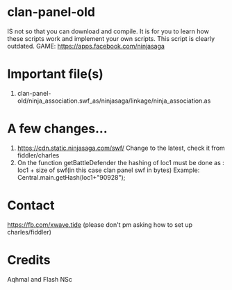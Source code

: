 # clan-panel-old
IS not so that you can download and compile. It is for you to learn how these scripts work and implement your own scripts.
This script is clearly outdated.
GAME: https://apps.facebook.com/ninjasaga

# Important file(s)

1.	clan-panel-old/ninja_association.swf_as/ninjasaga/linkage/ninja_association.as

# A few changes...

1.	https://cdn.static.ninjasaga.com/swf/ Change to the latest, check it from fiddler/charles
2.	On the function getBattleDefender the hashing of loc1 must be done as : loc1 + size of swf(in this case clan panel swf in bytes)
Example: Central.main.getHash(loc1+"90928");

# Contact
https://fb.com/xwave.tide (please don't pm asking how to set up charles/fiddler)

# Credits
Aqhmal and Flash NSc



